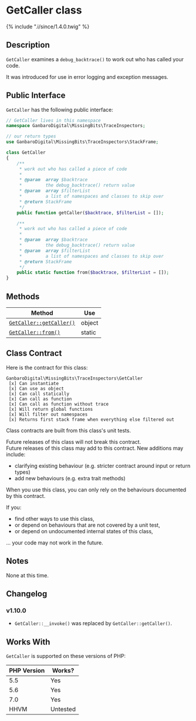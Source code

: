 # GetCaller class

{% include ".i/since/1.4.0.twig" %}

## Description

`GetCaller` examines a `debug_backtrace()` to work out who has called your code.

It was introduced for use in error logging and exception messages.

## Public Interface

`GetCaller` has the following public interface:

```php
// GetCaller lives in this namespace
namespace GanbaroDigital\MissingBits\TraceInspectors;

// our return types
use GanbaroDigital\MissingBits\TraceInspectors\StackFrame;

class GetCaller
{
    /**
     * work out who has called a piece of code
     *
     * @param  array $backtrace
     *         the debug_backtrace() return value
     * @param  array $filterList
     *         a list of namespaces and classes to skip over
     * @return StackFrame
     */
    public function getCaller($backtrace, $filterList = []);

    /**
     * work out who has called a piece of code
     *
     * @param  array $backtrace
     *         the debug_backtrace() return value
     * @param  array $filterList
     *         a list of namespaces and classes to skip over
     * @return StackFrame
     */
    public static function from($backtrace, $filterList = []);
}
```

## Methods

Method | Use
-------|----
[`GetCaller::getCaller()`](GetCaller.getCaller.html) | object
[`GetCaller::from()`](GetCaller.from.html) | static

## Class Contract

Here is the contract for this class:

    GanbaroDigital\MissingBits\TraceInspectors\GetCaller
     [x] Can instantiate
     [x] Can use as object
     [x] Can call statically
     [x] Can call as function
     [x] Can call as function without trace
     [x] Will return global functions
     [x] Will filter out namespaces
     [x] Returns first stack frame when everything else filtered out

Class contracts are built from this class's unit tests.

<div class="callout success">
Future releases of this class will not break this contract.
</div>

<div class="callout info" markdown="1">
Future releases of this class may add to this contract. New additions may include:

* clarifying existing behaviour (e.g. stricter contract around input or return types)
* add new behaviours (e.g. extra trait methods)
</div>

<div class="callout warning" markdown="1">
When you use this class, you can only rely on the behaviours documented by this contract.

If you:

* find other ways to use this class,
* or depend on behaviours that are not covered by a unit test,
* or depend on undocumented internal states of this class,

... your code may not work in the future.
</div>

## Notes

None at this time.

## Changelog

### v1.10.0

* `GetCaller::__invoke()` was replaced by `GetCaller::getCaller()`.


## Works With

`GetCaller` is supported on these versions of PHP:

PHP Version | Works?
------------|-------
5.5 | Yes
5.6 | Yes
7.0 | Yes
HHVM | Untested
